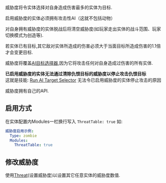 威胁度将令实体选择对自身造成伤害最多的实体为目标.

启用威胁度的实体必须拥有攻击性AI（这就不包括动物）

对自身拥有威胁度的实体脱战后将清空威胁度(如玩家走出实体的战斗范围、玩家切换模式为创造等).

若实体已有目标,其它敌对实体所造成的伤害必须大于当面目标所造成伤害的1.1倍才会变更目标.

威胁度将覆盖[AI目标选择器](实体/AI),因为它将攻击任何对自身造成过伤害的所有实体.  

**已启用威胁度的实体无法通过清除仇恨目标的威胁度以停止攻击仇恨目标**  
这就是技能: [Run AI Target Selector](/技能/列表/runaitargetselector) 无法令已启用威胁度的实体停止攻击的原因

威胁度拥有自己的API.

启用方式
------

在实体配置内Modules一栏换行写入 `ThreatTable: true` 如:

```yml
威胁度启用示例:
  Type: zombie
  Modules:
    ThreatTable: true
```

修改威胁度
-----------------

使用[Threat](/技能/列表/threat)(设置威胁度)以设置其它任意实体的威胁度数值.